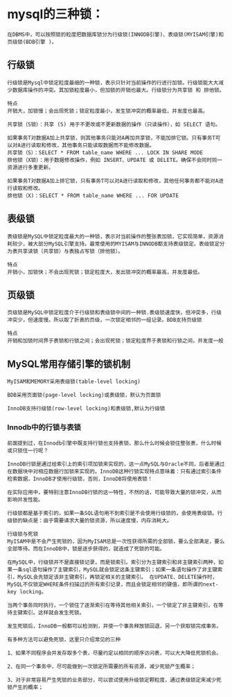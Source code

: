 # mysql的三种锁：

    在DBMS中，可以按照锁的粒度把数据库锁分为行级锁(INNODB引擎)、表级锁(MYISAM引擎)和页级锁(BDB引擎 )。

## 行级锁
    行级锁是Mysql中锁定粒度最细的一种锁，表示只针对当前操作的行进行加锁。行级锁能大大减少数据库操作的冲突。其加锁粒度最小，但加锁的开销也最大。行级锁分为共享锁 和 排他锁。

    特点
    开销大，加锁慢；会出现死锁；锁定粒度最小，发生锁冲突的概率最低，并发度也最高。

    共享锁（S锁）：共享 (S) 用于不更改或不更新数据的操作（只读操作），如 SELECT 语句。

    如果事务T对数据A加上共享锁，则其他事务只能对A再加共享锁，不能加排它锁。只有事务T可以对A进行读取和修改，其他事务只能读取数据而不能修改数据。
    共享锁（S）：SELECT * FROM table_name WHERE ... LOCK IN SHARE MODE
    排他锁（X锁）：用于数据修改操作，例如 INSERT、UPDATE 或 DELETE。确保不会同时同一资源进行多重更新。

    如果事务T对数据A加上排它锁，只有事务T可以对A进行读取和修改，其他任何事务都不能对A进行读取和修改。
    排他锁（X)：SELECT * FROM table_name WHERE ... FOR UPDATE

## 表级锁

    表级锁是MySQL中锁定粒度最大的一种锁，表示对当前操作的整张表加锁，它实现简单，资源消耗较少，被大部分MySQL引擎支持。最常使用的MYISAM与INNODB都支持表级锁定。表级锁定分为表共享读锁（共享锁）与表独占写锁（排他锁）。

    特点
    开销小，加锁快；不会出现死锁；锁定粒度大，发出锁冲突的概率最高，并发度最低。

## 页级锁

    页级锁是MySQL中锁定粒度介于行级锁和表级锁中间的一种锁.表级锁速度快，但冲突多，行级冲突少，但速度慢。所以取了折衷的页级，一次锁定相邻的一组记录。BDB支持页级锁

    特点
    开销和加锁时间界于表锁和行锁之间；会出现死锁；锁定粒度界于表锁和行锁之间，并发度一般

## MySQL常用存储引擎的锁机制

    MyISAM和MEMORY采用表级锁(table-level locking)

    BDB采用页面锁(page-level locking)或表级锁，默认为页面锁

    InnoDB支持行级锁(row-level locking)和表级锁,默认为行级锁

### Innodb中的行锁与表锁

    前面提到过，在Innodb引擎中既支持行锁也支持表锁，那么什么时候会锁住整张表，什么时候或只锁住一行呢？

    InnoDB行锁是通过给索引上的索引项加锁来实现的，这一点MySQL与Oracle不同，后者是通过在数据块中对相应数据行加锁来实现的。InnoDB这种行锁实现特点意味着：只有通过索引条件检索数据，InnoDB才使用行级锁，否则，InnoDB将使用表锁！

    在实际应用中，要特别注意InnoDB行锁的这一特性，不然的话，可能导致大量的锁冲突，从而影响并发性能。

    行级锁都是基于索引的，如果一条SQL语句用不到索引是不会使用行级锁的，会使用表级锁。行级锁的缺点是：由于需要请求大量的锁资源，所以速度慢，内存消耗大。

    行级锁与死锁
    MyISAM中是不会产生死锁的，因为MyISAM总是一次性获得所需的全部锁，要么全部满足，要么全部等待。而在InnoDB中，锁是逐步获得的，就造成了死锁的可能。

    在MySQL中，行级锁并不是直接锁记录，而是锁索引。索引分为主键索引和非主键索引两种，如果一条sql语句操作了主键索引，MySQL就会锁定这条主键索引；如果一条语句操作了非主键索引，MySQL会先锁定该非主键索引，再锁定相关的主键索引。 在UPDATE、DELETE操作时，MySQL不仅锁定WHERE条件扫描过的所有索引记录，而且会锁定相邻的键值，即所谓的next-key locking。

    当两个事务同时执行，一个锁住了逐渐索引在等待其他相关索引，一个锁定了非主键索引，在等待主键索引。这样就会发生死锁。

    发生死锁后，InnoDB一般都可以检测到，并使一个事务释放锁回退，另一个获取锁完成事务。

    有多种方法可以避免死锁，这里只介绍常见的三种

    1、如果不同程序会并发存取多个表，尽量约定以相同的顺序访问表，可以大大降低死锁机会。

    2、在同一个事务中，尽可能做到一次锁定所需要的所有资源，减少死锁产生概率；

    3、对于非常容易产生死锁的业务部分，可以尝试使用升级锁定颗粒度，通过表级锁定来减少死锁产生的概率；